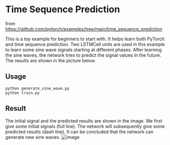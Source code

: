 # Time Sequence Prediction

from https://github.com/pytorch/examples/tree/main/time_sequence_prediction

This is a toy example for beginners to start with. It helps learn both PyTorch and time sequence prediction. Two LSTMCell units are used in this example to learn some sine wave signals starting at different phases. After learning the sine waves, the network tries to predict the signal values in the future. The results are shown in the picture below.

## Usage

```
python generate_sine_wave.py
python train.py
```

## Result

The initial signal and the predicted results are shown in the image. We first give some initial signals (full line). The network will subsequently give some predicted results (dash line). It can be concluded that the network can generate new sine waves.
![image](https://cloud.githubusercontent.com/assets/1419566/24184438/e24f5280-0f08-11e7-8f8b-4d972b527a81.png)
